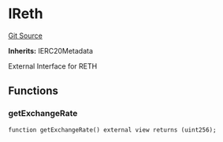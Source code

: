 # IReth
[Git Source](https://github.com/larrythecucumber321/protocol/blob/77d337b8595ba96d069ded321419b36a61984170/contracts/plugins/assets/rocket-eth/IReth.sol)

**Inherits:**
IERC20Metadata

External Interface for RETH


## Functions
### getExchangeRate


```solidity
function getExchangeRate() external view returns (uint256);
```


